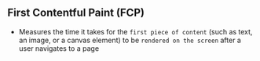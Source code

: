 ## First Contentful Paint (FCP)

- Measures the time it takes for the `first piece of content` (such as text, an image, or a canvas element) to be `rendered on the screen` after a user navigates to a page
